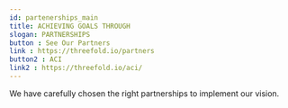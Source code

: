 ```yaml
---
id: partenerships_main
title: ACHIEVING GOALS THROUGH
slogan: PARTNERSHIPS
button : See Our Partners
link : https://threefold.io/partners
button2 : ACI
link2 : https://threefold.io/aci/
---
```


We have carefully chosen the right partnerships to implement our vision.
